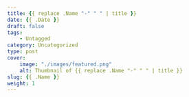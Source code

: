 ```yaml
---
title: {{ replace .Name "-" " " | title }}
date: {{ .Date }}
draft: false
tags: 
    - Untagged
category: Uncategorized
type: post
cover:
    image: "./images/featured.png"
    alt: Thumbnail of {{ replace .Name "-" " " | title }}
slug: {{ .Name }}
weight: 1
---
```


